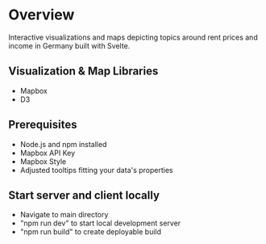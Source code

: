 # Overview 

Interactive visualizations and maps depicting topics around rent prices and income in Germany built with Svelte. 

## Visualization & Map Libraries
* Mapbox
* D3
  

## Prerequisites
* Node.js and npm installed
* Mapbox API Key
* Mapbox Style
* Adjusted tooltips fitting your data's properties

## Start server and client locally

* Navigate to main directory
* "npm run dev" to start local development server
* "npm run build" to create deployable build

